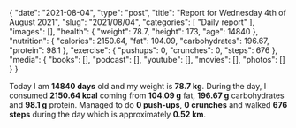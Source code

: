 {
    "date": "2021-08-04",
    "type": "post",
    "title": "Report for Wednesday 4th of August 2021",
    "slug": "2021\/08\/04",
    "categories": [
        "Daily report"
    ],
    "images": [],
    "health": {
        "weight": 78.7,
        "height": 173,
        "age": 14840
    },
    "nutrition": {
        "calories": 2150.64,
        "fat": 104.09,
        "carbohydrates": 196.67,
        "protein": 98.1
    },
    "exercise": {
        "pushups": 0,
        "crunches": 0,
        "steps": 676
    },
    "media": {
        "books": [],
        "podcast": [],
        "youtube": [],
        "movies": [],
        "photos": []
    }
}

Today I am <strong>14840 days</strong> old and my weight is <strong>78.7 kg</strong>. During the day, I consumed <strong>2150.64 kcal</strong> coming from <strong>104.09 g</strong> fat, <strong>196.67 g</strong> carbohydrates and <strong>98.1 g</strong> protein. Managed to do <strong>0 push-ups</strong>, <strong>0 crunches</strong> and walked <strong>676 steps</strong> during the day which is approximately <strong>0.52 km</strong>.